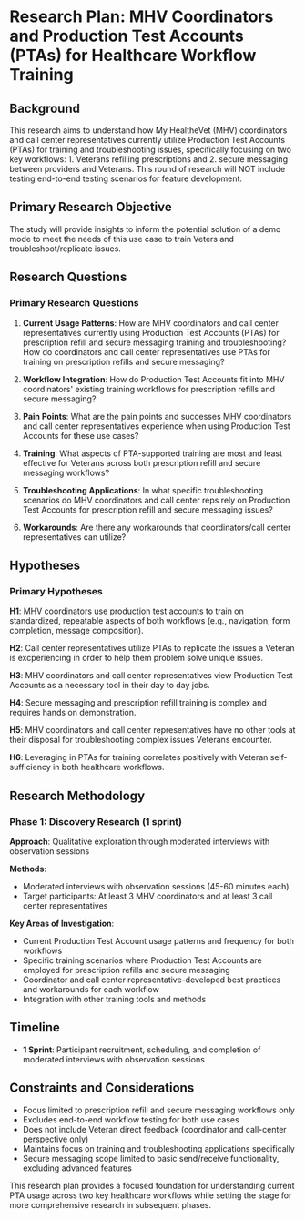 # Research Plan: MHV Coordinators and Production Test Accounts (PTAs) for Healthcare Workflow Training

## Background
This research aims to understand how My HealtheVet (MHV) coordinators and call center representatives currently utilize Production Test Accounts (PTAs) for training and troubleshooting issues, specifically focusing on two key workflows: 1. Veterans refilling prescriptions and 2. secure messaging between providers and Veterans. This round of research will NOT include testing end-to-end testing scenarios for feature development.

## Primary Research Objective
The study will provide insights to inform the potential solution of a demo mode to meet the needs of this use case to train Veters and troubleshoot/replicate issues. 

## Research Questions

### Primary Research Questions
1. **Current Usage Patterns**: How are MHV coordinators and call center representatives currently using Production Test Accounts (PTAs) for prescription refill and secure messaging training and troubleshooting? How do coordinators and call center representatives use PTAs for training on prescription refills and secure messaging?

2.  **Workflow Integration**: How do Production Test Accounts fit into MHV coordinators' existing training workflows for prescription refills and secure messaging?
   
4.  **Pain Points**: What are the pain points and successes MHV coordinators and call center representatives experience when using Production Test Accounts for these use cases?
   
5. **Training**: What aspects of PTA-supported training are most and least effective for Veterans across both prescription refill and secure messaging workflows? 

6. **Troubleshooting Applications**: In what specific troubleshooting scenarios do MHV coordinators and call center reps rely on Production Test Accounts for prescription refill and secure messaging issues?

7. **Workarounds**: Are there any workarounds that coordinators/call center representatives can utilize?

## Hypotheses

### Primary Hypotheses
**H1**: MHV coordinators use production test accounts to train on standardized, repeatable aspects of both workflows (e.g., navigation, form completion, message composition).

**H2**: Call center representatives utilize PTAs to replicate the issues a Veteran is excperiencing in order to help them problem solve unique issues. 

**H3**: MHV coordinators and call center representatives view Production Test Accounts as a necessary tool in their day to day jobs.

**H4**: Secure messaging and prescription refill training is complex and requires hands on demonstration.

**H5**: MHV coordinators and call center representatives have no other tools at their disposal for troubleshooting complex issues Veterans encounter.

**H6**: Leveraging in PTAs for training correlates positively with Veteran self-sufficiency in both healthcare workflows.


## Research Methodology

### Phase 1: Discovery Research (1 sprint)
**Approach**: Qualitative exploration through moderated interviews with observation sessions

**Methods**:
- Moderated interviews with observation sessions (45-60 minutes each)
- Target participants: At least 3 MHV coordinators and at least 3 call center representatives

**Key Areas of Investigation**:
- Current Production Test Account usage patterns and frequency for both workflows
- Specific training scenarios where Production Test Accounts are employed for prescription refills and secure messaging
- Coordinator and call center representative-developed best practices and workarounds for each workflow
- Integration with other training tools and methods

## Timeline
- **1 Sprint**: Participant recruitment, scheduling, and completion of moderated interviews with observation sessions

## Constraints and Considerations
- Focus limited to prescription refill and secure messaging workflows only
- Excludes end-to-end workflow testing for both use cases
- Does not include Veteran direct feedback (coordinator and call-center perspective only)
- Maintains focus on training and troubleshooting applications specifically
- Secure messaging scope limited to basic send/receive functionality, excluding advanced features

This research plan provides a focused foundation for understanding current PTA usage across two key healthcare workflows while setting the stage for more comprehensive research in subsequent phases.
